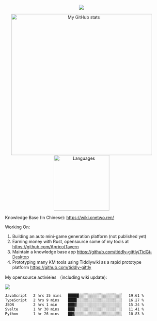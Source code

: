 <a href="https://github.com/linonetwo">
    <p align="center">
        <img src="https://github-profile-trophy.vercel.app/?username=linonetwo&column=7&theme=onedark"/>
    </p>
</a>
<a align="center" href="https://github.com/linonetwo">
  <p align="center">
    <img src="https://github-readme-stats.vercel.app/api?username=linonetwo&show_icons=true&count_private=true" alt="My GitHub stats" width="465"/>
    <img src="https://github-readme-stats.vercel.app/api/top-langs/?username=linonetwo&layout=compact&langs_count=10" alt="Languages" height="183">
  </p>
</a>

Knowledge Base (In Chinese): https://wiki.onetwo.ren/

Working On: 

1. Building an auto mini-game generation platform (not published yet)
1. Earning money with Rust, opensource some of my tools at https://github.com/ApricotTavern
1. Maintain a knowledge base app https://github.com/tiddly-gittly/TidGi-Desktop
1. Prototyping many KM tools using Tiddlywiki as a rapid prototype platform https://github.com/tiddly-gittly

My opensource activieies （including wiki update):

![](https://visitor-badge.glitch.me/badge?page_id=linonetwo.linonetwo)

<!--START_SECTION:waka-->

```txt
JavaScript   2 hrs 35 mins   █████░░░░░░░░░░░░░░░░░░░░   19.61 %
TypeScript   2 hrs 9 mins    ████░░░░░░░░░░░░░░░░░░░░░   16.27 %
JSON         2 hrs 1 min     ███▓░░░░░░░░░░░░░░░░░░░░░   15.24 %
Svelte       1 hr 30 mins    ███░░░░░░░░░░░░░░░░░░░░░░   11.41 %
Python       1 hr 26 mins    ██▓░░░░░░░░░░░░░░░░░░░░░░   10.83 %
```

<!--END_SECTION:waka-->
